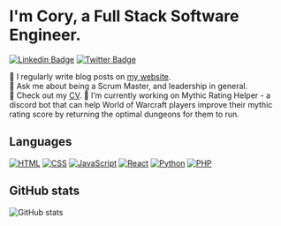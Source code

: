 # I'm Cory, a Full Stack Software Engineer.
[![Linkedin Badge](https://img.shields.io/badge/Cory%20Meikle%20-%230072b1.svg?logo=linkedin&logoColor=white&link=https://www.linkedin.com/in/cory-meikle/)](https://www.linkedin.com/in/cory-meikle/)
[![Twitter Badge](https://img.shields.io/badge/Cory%20Meikle%20-%2300acee.svg?logo=twitter&logoColor=white&link=https://twitter.com/CoryJDMeikle)](https://twitter.com/CoryJDMeikle)

📖 I regularly write blog posts on <a href="https://www.corymeikle.com/" target="_blank">my website</a>.<br />
💬 Ask me about being a Scrum Master, and leadership in general.<br/>
📄 Check out my <a href="https://cory-m-portfolio-files.s3.eu-west-2.amazonaws.com/Cory-Meikle.pdf" target="blank">CV</a>.
🔭 I’m currently working on Mythic Rating Helper - a discord bot that can help World of Warcraft players improve their mythic rating score by returning the optimal dungeons for them to run.

## Languages
<p>
    <a href="#"><img alt="HTML" src="https://img.shields.io/badge/HTML%20-%23E34F26.svg?logo=html5&logoColor=white"></a>
    <a href="#"><img alt="CSS" src="https://img.shields.io/badge/CSS%20-%231572B6.svg?logo=css3&logoColor=white"></a>
    <a href="#"><img alt="JavaScript" src="https://img.shields.io/badge/JavaScript%20-%23F7DF1E.svg?logo=javascript&logoColor=black"></a>
    <a href="#"><img alt="React" src="https://img.shields.io/badge/React%20-%2361dbfb.svg?logo=react&logoColor=white"></a>
    <a href="#"><img alt="Python" src="https://img.shields.io/badge/Python%20-%234B8BBE.svg?logo=python&logoColor=white"></a>
    <a href="#"><img alt="PHP" src="https://img.shields.io/badge/PHP%20-%23484C89.svg?logo=php&logoColor=white"></a>
</p>

## GitHub stats
![GitHub stats](https://github-readme-stats.vercel.app/api?username=Coryrin&show_icons=true&count_private=true&theme=tokyonight)

<!--
**Coryrin/Coryrin** is a ✨ _special_ ✨ repository because its `README.md` (this file) appears on your GitHub profile.

Here are some ideas to get you started:

- 🔭 I’m currently working on ...
- 🌱 I’m currently learning ...
- 👯 I’m looking to collaborate on ...
- 🤔 I’m looking for help with ...
- 💬 Ask me about ...
- 📫 How to reach me: ...
- 😄 Pronouns: ...
- ⚡ Fun fact: ...
-->
